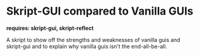 # Skript-GUI compared to Vanilla GUIs

**requires: skript-gui, skript-reflect**


A skript to show off the strengths and weaknesses of vanilla guis and skript-gui and to explain why vanilla guis isn't the end-all-be-all.
